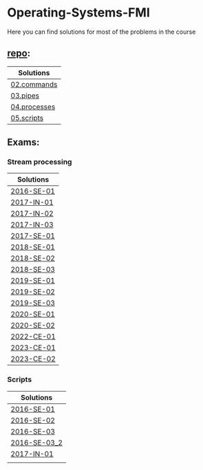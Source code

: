 # Operating-Systems-FMI

Here you can find solutions for most of the problems in the course

## [repo](https://github.com/avelin/fmi-os/tree/master):

| Solutions                                   |
| ------------------------------------------- |
| [02.commands](Repo/02.commands.md)          |
| [03.pipes](Repo/03.pipes.md)                |
| [04.processes](Repo/04.processes.md)        |
| [05.scripts](Repo/05.scripts.md) | 

## Exams:

### Stream processing

| Solutions                                                              |
| ---------------------------------------------------------------------- |
| [2016-SE-01](Exams/Shell/Stream%20processing/2016-SE-01/2016-SE-01.md) |
| [2017-IN-01](Exams/Shell/Stream%20processing/2017-IN-01/2017-IN-01.md) |
| [2017-IN-02](Exams/Shell/Stream%20processing/2017-IN-02/2017-IN-02.md) |
| [2017-IN-03](Exams/Shell/Stream%20processing/2017-IN-03/2017-IN-03.md) |
| [2017-SE-01](Exams/Shell/Stream%20processing/2017-SE-01/2017-SE-01.md) |
| [2018-SE-01](Exams/Shell/Stream%20processing/2018-SE-01/2018-SE-01.md) |
| [2018-SE-02](Exams/Shell/Stream%20processing/2018-SE-02/2018-SE-02.md) |
| [2018-SE-03](Exams/Shell/Stream%20processing/2018-SE-03/2018-SE-03.md) |
| [2019-SE-01](Exams/Shell/Stream%20processing/2019-SE-01/2019-SE-01.md) |
| [2019-SE-02](Exams/Shell/Stream%20processing/2019-SE-02/2019-SE-02.md) |
| [2019-SE-03](Exams/Shell/Stream%20processing/2019-SE-03/2019-SE-03.md) |
| [2020-SE-01](Exams/Shell/Stream%20processing/2020-SE-01/2020-SE-01.md) |
| [2020-SE-02](Exams/Shell/Stream%20processing/2020-SE-02/2020-SE-02.md) |
| [2022-CE-01](Exams/Shell/Stream%20processing/2022-CE-01/2022-CE-01.md) |
| [2023-CE-01](Exams/Shell/Stream%20processing/2023-CE-01/2023-CE-01.md) |
| [2023-CE-02](Exams/Shell/Stream%20processing/2023-CE-02/2023-CE-02.md) |

### Scripts

| Solutions                                                        |
| ---------------------------------------------------------------- |
| [2016-SE-01](Exams/Shell/Scripts/2016-SE-01/2016-SE-01.sh)       |
| [2016-SE-02](Exams/Shell/Scripts/2016-SE-02/2016-SE-02.sh)       |
| [2016-SE-03](Exams/Shell/Scripts/2016-SE-03/2016-SE-03.sh)       |
| [2016-SE-03_2](Exams/Shell/Scripts/2016-SE-03_2/2016-SE-03_2.sh) |
| [2017-IN-01](Exams/Shell/Scripts/2017-IN-01/2017-IN-01.sh)       |
|                                                                  |

